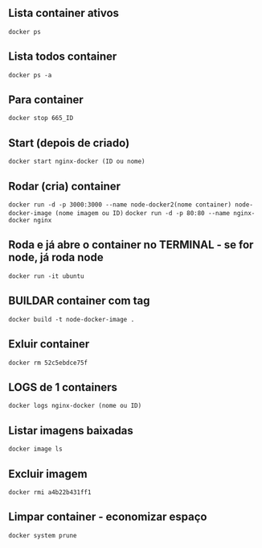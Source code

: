 ## Lista container ativos
`docker ps`

## Lista todos container
`docker ps -a`

## Para container
`docker stop 665_ID`

## Start (depois de criado)
`docker start nginx-docker (ID ou nome)`

## Rodar (cria) container
`docker run -d -p 3000:3000 --name node-docker2(nome container) node-docker-image (nome imagem ou ID)`
`docker run -d -p 80:80 --name nginx-docker nginx`

## Roda e já abre o container no TERMINAL - se for node, já roda node
`docker run -it ubuntu`

## BUILDAR container com tag
`docker build -t node-docker-image .`

## Exluir container 
`docker rm 52c5ebdce75f`

## LOGS de 1 containers
`docker logs nginx-docker (nome ou ID)`

## Listar imagens baixadas
`docker image ls`

## Excluir imagem
`docker rmi a4b22b431ff1`

## Limpar container - economizar espaço
`docker system prune`